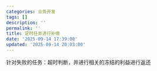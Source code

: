 ```yaml
---
categories: 业务开发
tags: []
description: ''
permalink: ''
title: 定时任务进行补偿
date: '2025-09-14 17:39:00'
updated: '2025-09-14 20:03:00'
---
```


针对失败的任务：超时判断，并进行相关的冻结的利益进行返还

